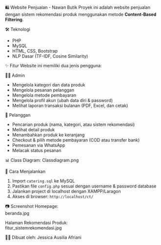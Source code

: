 🛍️ Website Penjualan - Nawan Butik
Proyek ini adalah website penjualan dengan sistem rekomendasi produk menggunakan metode **Content-Based Filtering**.

🛠 Teknologi
- PHP
- MySQL
- HTML, CSS, Bootstrap
- NLP Dasar (TF-IDF, Cosine Similarity)

✨ Fitur
Website ini memiliki dua jenis pengguna:

👨‍💻 Admin
- Mengelola kategori dan data produk
- Mengelola pesanan pelanggan
- Mengelola metode pembayaran
- Mengelola profil akun (ubah data diri & password)
- Melihat laporan transaksi bulanan (PDF, Excel, dan cetak)

🛒 Pelanggan
- Pencarian produk (nama, kategori, atau sistem rekomendasi)
- Melihat detail produk
- Menambahkan produk ke keranjang
- Checkout & pilih metode pembayaran (COD atau transfer bank)
- Pemesanan via WhatsApp
- Melacak status pesanan

📊 Class Diagram:
Classdiagram.png

🚀 Cara Menjalankan
1. Import `catering.sql` ke MySQL  
2. Pastikan file `config.php` sesuai dengan username & password database  
3. Jalankan project di localhost dengan XAMPP/Laragon  
4. Akses di browser: `http://localhost/ct/`

📷 Screenshot
Homepage:  
beranda.jpg

Halaman Rekomendasi Produk:  
fitur_sistemrekomendasi.jpg


👩‍💻 Dibuat oleh: Jessica Ausilia Afriani

